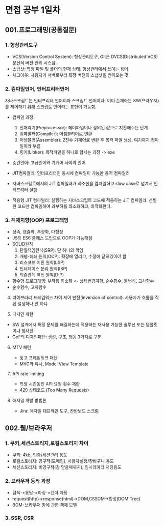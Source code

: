 # 면접 공부 1일차
## 001.프로그래밍(공통질문)
### 1. 형상관리도구
- VCS(Version Control System): 형상관리도구, Git은 DVCS(Distributed VCS) 분산식 버전 관리 시스템.
- 스냅샷: 특정 파일 및 폴더의 현재 상태. 형상관리에서 쓰이는 용어. 
- 체크아웃: 사용자가 서버로부터 특정 버전의 스냅샷을 받아오는 것.

### 2. 컴파일언어, 인터프리터언어
자바스크립트는 인터프리터 언어이자 스크립트 언어이다. 
이미 존재하는 SW(브라우저)를 제어하기 위해 스크립트 언어라는 표현이 가능함.

- 컴파일 과정
  1. 전처리기(Preprocessor): 헤더파일이나 정의된 값으로 치환해주는 단계
  2. 컴파일러(Compiler): 어셈블리어로 변환
  3. 어셈블러(Assembler): 2진수 기계어로 변환 후 목적 파일 생성. 여기까지 컴파일이라 부름
  5. 링커(Linker): 목적파일을 하나로 합치는 과정 -> exe

 - 중간언어: 고급언어와 기계어 사이의 언어
 - JIT컴파일러: 인터프리터인 동시에 컴파일이 가능한 동적 컴파일러
 - 자바스크립트에서의 JIT 컴파일러가 최소한을 컴파일하고 slow case로 넘겨서 인터프리터 실행
 - 적응형 JIT 컴파일러: 실행하는 자바스크립트 코드에 적응하는 JIT 컴파일러. 션별한 코드만 컴파일하여 과부하를 최소화하고, 최적화한다. 

 ### 3. 객체지향(OOP) 프로그래밍
 - 상속, 캡슐화, 추상화, 다형성
 - JS의 ES6 클래스 도입으로 OOP가 가능해짐
 - SOLID원칙
   1. 단일책임원칙(SRP): 단 하나의 책임
   2. 개팽-폐쇄 원칙(OCP): 확장에 열리고, 수정에 닫혀있어야 함
   3. 리스코프 치환 원칙(LSP)
   4. 인터페이스 분리 원칙(ISP)
   5. 의존관계 역전 원칙(DIP)
- 함수형 프로그래밍: 부작용 최소화 <- 상태변경피함, 순수함수, 불변성, 고차함수
- 순수함수, 고차함수

4. 라이브러리 프레임워크 차이
   제어 반전(inversion of control): 사용자가 흐름을 직접 설정하나 안 하냐
   
5. 디자인 패턴
- SW 설계에서 특정 문제를 해결하는데 적용하는 재사용 가능한 솔루션 또는 템플릿이나 청사진
- GoF의 디자인패턴: 생성, 구조, 행동 3가지로 구분

6. MTV 패턴
   - 장고 프레임워크 패턴
   - MVC와 유사, Model View Template

7. API rate limiting
   - 특정 시간동안 API 요청 횟수 제한
   - 429 상태코드 (Too Many Requests)

8. 애자일 개발 방법론
   - Jira: 애자일 대표적인 도구, 칸반보드 스크럼
  

## 002.웹/브라우저
### 1. 쿠키,세션스토리지,로컬스토리지 차이
- 쿠키: 4kb, 인증/세션관리 용도
- 로컬스토리지: 영구적(도메인), 사용자설정/장바구니 용도
- 세션스토리지: 비영구적(창 닫을때까지), 임시데이터 저장용도

### 2. 브라우저 동작 과정
- 탐색->응답->파싱->렌더 과정
- request(http)->response(html)->DOM,CSSOM->합성(DOM Tree)
- BOM: 브라우저 창에 관한 객체 모델

### 3. SSR, CSR
